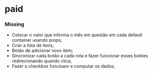 # paid

### Missing
* Colocar o valor que informa o mês em questão em cada default container usando props;
* Criar a lista de itens;
* Botão de adicionar novo item;
* Sincronizar cada botão a cada rota e fazer funcionar esses botões redirecionando quando clica;
* Fazer o checkbox funcioanr e computar os dados; 
